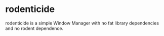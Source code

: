 # rodenticide

rodenticide is a simple Window Manager with no fat library dependencies and no rodent dependence.
